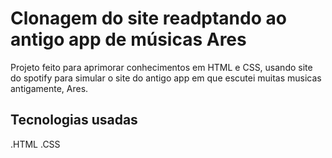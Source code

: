 # Clonagem do site readptando ao antigo app de músicas Ares

Projeto feito para aprimorar conhecimentos em HTML e CSS, usando site do spotify para simular o site do antigo app em que escutei muitas musicas antigamente, Ares.

## Tecnologias usadas
.HTML 
.CSS
